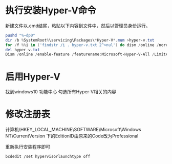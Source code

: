 # 执行安装Hyper-V命令

新建文件以.cmd结尾，粘贴以下内容到文件中，然后以管理员身份运行。

```powershell
pushd "%~dp0"
dir /b %SystemRoot%\servicing\Packages\*Hyper-V*.mum >hyper-v.txt
for /f %%i in ('findstr /i . hyper-v.txt 2^>nul') do dism /online /norestart /add-package:"%SystemRoot%\servicing\Packages\%%i"
del hyper-v.txt
Dism /online /enable-feature /featurename:Microsoft-Hyper-V-All /LimitAccess /ALL
```



# 启用Hyper-V

找到windows10 功能中心 勾选所有Hyper-V相关的内容



# 修改注册表

计算机\HKEY_LOCAL_MACHINE\SOFTWARE\Microsoft\Windows NT\CurrentVersion 下的EditionID由原来的Code改为Professional



重新执行安装程序即可

```shell
bcdedit /set hypervisorlaunchtype off

```

